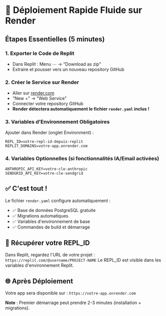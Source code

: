 # 🚀 Déploiement Rapide Fluide sur Render

## Étapes Essentielles (5 minutes)

### 1. Exporter le Code de Replit
- Dans Replit : Menu ⋯ → "Download as zip"
- Extraire et pousser vers un nouveau repository GitHub

### 2. Créer le Service sur Render
- Aller sur [render.com](https://render.com)
- "New +" → "Web Service" 
- Connecter votre repository GitHub
- **Render détectera automatiquement le fichier `render.yaml` inclus !**

### 3. Variables d'Environnement Obligatoires
Ajouter dans Render (onglet Environment) :
```
REPL_ID=votre-repl-id-depuis-replit
REPLIT_DOMAINS=votre-app.onrender.com
```

### 4. Variables Optionnelles (si fonctionnalités IA/Email activées)
```
ANTHROPIC_API_KEY=votre-cle-anthropic
SENDGRID_API_KEY=votre-cle-sendgrid
```

## ✅ C'est tout !

Le fichier `render.yaml` configure automatiquement :
- ✅ Base de données PostgreSQL gratuite
- ✅ Migrations automatiques  
- ✅ Variables d'environnement de base
- ✅ Commandes de build et démarrage

## 🔧 Récupérer votre REPL_ID
Dans Replit, regardez l'URL de votre projet :
`https://replit.com/@username/PROJECT-NAME`
Le REPL_ID est visible dans les variables d'environnement Replit.

## 🌐 Après Déploiement
Votre app sera disponible sur : `https://votre-app.onrender.com`

**Note** : Premier démarrage peut prendre 2-3 minutes (installation + migrations).